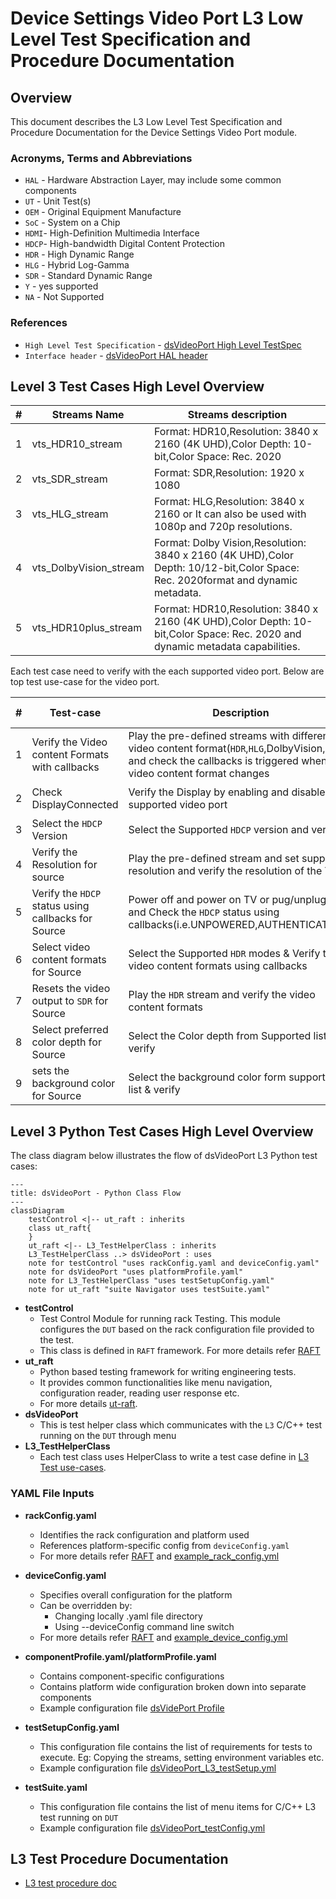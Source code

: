 # Device Settings Video Port L3 Low Level Test Specification and Procedure Documentation

## Overview

This document describes the L3 Low Level Test Specification and Procedure Documentation for the Device Settings Video Port module.

### Acronyms, Terms and Abbreviations

- `HAL` \- Hardware Abstraction Layer, may include some common components
- `UT`  \- Unit Test(s)
- `OEM` \- Original Equipment Manufacture
- `SoC` \- System on a Chip
- `HDMI`\- High-Definition Multimedia Interface
- `HDCP`\- High-bandwidth Digital Content Protection
- `HDR` \- High Dynamic Range
- `HLG` \- Hybrid Log-Gamma
- `SDR` \- Standard Dynamic Range
- `Y`   \- yes supported
- `NA`  \- Not Supported

### References

- `High Level Test Specification` - [dsVideoPort High Level TestSpec](ds-video-port_High-Level_TestSpec.md)
- `Interface header` - [dsVideoPort HAL header](https://github.com/rdkcentral/rdk-halif-device_settings/tree/4.0.0/include/dsVideoPort.h)

## Level 3 Test Cases High Level Overview

|#|Streams Name|Streams description|
|-|------------|-------------------|
|1|vts_HDR10_stream|Format: HDR10,Resolution: 3840 x 2160 (4K UHD),Color Depth: 10-bit,Color Space: Rec. 2020|
|2|vts_SDR_stream|Format: SDR,Resolution: 1920 x 1080|
|3|vts_HLG_stream|Format: HLG,Resolution: 3840 x 2160 or It can also be used with 1080p and 720p resolutions.|
|4|vts_DolbyVision_stream|Format: Dolby Vision,Resolution: 3840 x 2160 (4K UHD),Color Depth: 10/12-bit,Color Space: Rec. 2020format and dynamic metadata.|
|5|vts_HDR10plus_stream|Format: HDR10,Resolution: 3840 x 2160 (4K UHD),Color Depth: 10-bit,Color Space: Rec. 2020 and dynamic metadata capabilities.|

Each test case need to verify with the each supported video port.
Below are top test use-case for the video port.

|#|Test-case|Description|HAL APIs|Source|Sink|Streams Number|
|-|---------|-----------|--------|------|----|--------------|
|1|Verify the Video content Formats with callbacks|Play the pre-defined streams with different video content format(`HDR`,`HLG`,DolbyVision,..) and check the callbacks is triggered when the video content format changes|`dsVideoFormatUpdateRegisterCB()` `dsGetVideoEOTF()`|`NA`|`Y`|1,2,3,4,5|
|2|Check DisplayConnected|Verify the Display by enabling and disable each supported video port|`dsEnableVideoPort()` `dsIsDisplayConnected()` `dsIsVideoPortActive()`|`Y`|`Y`|1|
|3|Select the `HDCP` Version |Select the Supported `HDCP` version and verify|`dsSetHdmiPreference()`|`Y`|`Y`|`NA`|
|4|Verify the Resolution for source|Play the pre-defined stream and set supported resolution and verify the resolution of the TV|`dsSetResolution()`|`Y`|`NA`|`NA`|
|5|Verify the `HDCP` status using callbacks for Source|Power off and power on TV or pug/unplug `HDMI` and Check the `HDCP` status using callbacks(i.e.UNPOWERED,AUTHENTICATED,..)|`dsEnableHDCP()`|`Y`|`NA`|`NA`|
|6|Select video content formats for Source |Select the Supported `HDR` modes & Verify the video content formats using callbacks|`dsSetForceHDRMode()`|`Y`|`NA`|1,2,3,4,5|
|7|Resets the video output to `SDR` for Source |Play the `HDR` stream and verify the video content formats|`dsResetOutputToSDR()`|`Y`|`NA`|1|
|8|Select preferred color depth for Source|Select the Color depth from Supported list & verify|`dsSetPreferredColorDepth()`|`Y`|`NA`|`NA`|
|9|sets the background color for Source |Select the background color form supported list & verify|`dsSetBackgroundColor()`|`Y`|`NA`|`NA`|

## Level 3 Python Test Cases High Level Overview

The class diagram below illustrates the flow of dsVideoPort L3 Python test cases:

```mermaid
---
title: dsVideoPort - Python Class Flow
---
classDiagram
    testControl <|-- ut_raft : inherits
    class ut_raft{
    }
    ut_raft <|-- L3_TestHelperClass : inherits
    L3_TestHelperClass ..> dsVideoPort : uses
    note for testControl "uses rackConfig.yaml and deviceConfig.yaml"
    note for dsVideoPort "uses platformProfile.yaml"
    note for L3_TestHelperClass "uses testSetupConfig.yaml"
    note for ut_raft "suite Navigator uses testSuite.yaml"
```

- **testControl**
  - Test Control Module for running rack Testing. This module configures the `DUT` based on the rack configuration file provided to the test.
  - This class is defined in `RAFT` framework. For more details refer [RAFT](https://github.com/rdkcentral/python_raft/blob/1.0.0/README.md)
- **ut_raft**
  - Python based testing framework for writing engineering tests.
  - It provides common functionalities like menu navigation, configuration reader, reading user response etc.
  - For more details [ut-raft](https://github.com/rdkcentral/ut-raft).
- **dsVideoPort**
  - This is test helper class which communicates with the `L3` C/C++ test running on the `DUT` through menu
- **L3_TestHelperClass**
  - Each test class uses HelperClass to write a test case define in [L3 Test use-cases](#level-3-test-cases-high-level-overview).

### YAML File Inputs

- **rackConfig.yaml**
  - Identifies the rack configuration and platform used
  - References platform-specific config from `deviceConfig.yaml`
  - For more details refer [RAFT](https://github.com/rdkcentral/python_raft/blob/1.0.0/README.md) and [example_rack_config.yml](https://github.com/rdkcentral/python_raft/blob/1.0.0/examples/configs/example_rack_config.yml)

- **deviceConfig.yaml**
  - Specifies overall configuration for the platform
  - Can be overridden by:
    - Changing locally .yaml file directory
    - Using --deviceConfig command line switch
  - For more details refer [RAFT](https://github.com/rdkcentral/python_raft/blob/1.0.0/README.md) and [example_device_config.yml](https://github.com/rdkcentral/python_raft/blob/1.0.0/examples/configs/example_device_config.yml)

- **componentProfile.yaml/platformProfile.yaml**
  - Contains component-specific configurations
  - Contains platform wide configuration broken down into separate components
  - Example configuration file [dsVidePort Profile](../../../profiles/sink/Sink_4K_VideoPort.yaml)

- **testSetupConfig.yaml**
  - This configuration file contains the list of requirements for tests to execute. Eg: Copying the streams, setting environment variables etc.
  - Example configuration file [dsVideoPort_L3_testSetup.yml](../../../host/tests/L3_TestCases/dsVideoPort/dsVideoPort_L3_testSetup.yml)

- **testSuite.yaml**
  - This configuration file contains the list of menu items for C/C++ L3 test running on `DUT`
  - Example configuration file [dsVideoPort_testConfig.yml](../../../host/tests/dsClasses/dsVideoPort_testConfig.yml)

## L3 Test Procedure Documentation

- [L3 test procedure doc](./ds-video-port_L3_Test-Procedure.md)
